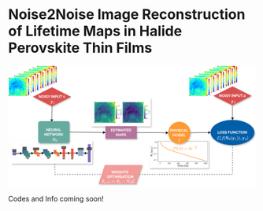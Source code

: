 # Noise2Noise Image Reconstruction of Lifetime Maps in Halide Perovskite Thin Films

![image info](N2N.png)

Codes and Info coming soon!
